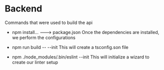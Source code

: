 # Backend
Commands that were used to build the api

- npm install... ---> package.json
Once the dependencies are installed, we perform the configurations

- npm run build -- --init
This will create a tsconfig.son file

- npm ./node_modules/.bin/eslint --init
This will initialize a wizard to create our linter setup
